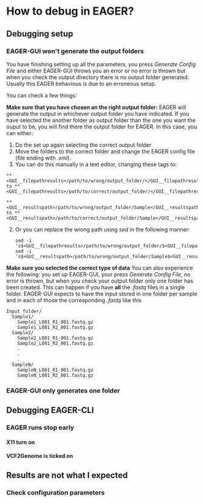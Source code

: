 # How to debug in EAGER?
## Debugging setup
### EAGER-GUI won't generate the output folders
You have finishing setting up all the parameters, you press *Generate Config File* and either EAGER-GUI throws you an error or no error is thrown but when you check the output directory there is no output folder generated. Usually this EAGER behavious is due to an erroneous setup.

You can check a few things:

**Make sure that you have chosen an the right output folder:** EAGER will generate the output in whichever output folder you have indicated. If you have selected the another folder as output folder than the one you want the ouput to be, you will find there the output folder for EAGER. In this case, you can either:
1. Do the set up again selecting the correct output folder
2. Move the folders to the correct folder and change the EAGER config file (file ending with *.xml*). 
  1. You can do this manually in a text editor, changing these tags to: 
```
**<GUI__filepathresults>/path/to/wrong/output_folder/</GUI__filepathresults>** to **<GUI__filepathresults>/path/to/correct/output_folder/</GUI__filepathresults>**

**<GUI__resultspath>/path/to/wrong/output_folder/Sample</GUI__resultspath>** to **<GUI__resultspath>/path/to/correct/output_folder/Sample</GUI__resultspath>**
```
  2. Or you can replace the wrong path using *sed* in the following manner: 
     ```
     sed -i 's$<GUI__filepathresults>/path/to/wrong/output_folder/$<GUI__filepathresults>/path/to/correct/output_folder/$'
     sed -i 's$<GUI__resultspath>/path/to/wrong/output_folder/Sample$<GUI__resultspath>/path/to/correct/output_folder/Sample/$'
     ```

**Make sure you selected the correct type of data**
You can also experience the following: you set up EAGER-GUI, your press *Generate Config File*, no error is thrown, but when you check your output folder only one folder has been created. This can happen if you have **all** the *.fastq* files in a single folder. EAGER-GUI expects to have the input stored in one folder per sample and in each of those the corresponding *.fastq* like this

```
Input folder/
  Sample1/
    Sample1_L001_R1_001.fastq.gz
    Sample1_L001_R2_001.fastq.gz
  Sample2/
    Sample2_L001_R1_001.fastq.gz
    Sample2_L001_R2_001.fastq.gz
    .
    .
    .
  SampleN/
    SampleN_L001_R1_001.fastq.gz
    SampleN_L001_R2_001.fastq.gz
```

### EAGER-GUI only generates one folder

## Debugging EAGER-CLI
### EAGER runs stop early
#### X11 turn on
#### VCF2Genome is ticked on

## Results are not what I expected
### Check configuration parameters
